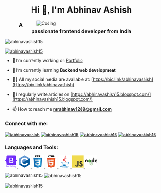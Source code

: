 <h1 align="center">Hi 👋, I'm Abhinav Ashish</h1>
<img src="https://res.cloudinary.com/practicaldev/image/fetch/s--RSrVjzgo--/c_imagga_scale,f_auto,fl_progressive,h_420,q_66,w_1000/https://dev-to-uploads.s3.amazonaws.com/uploads/articles/lesbaa8cdfhy794wp41a.gif" alt="Coding" align="right" width="400">
<h3 align="center">A passionate frontend developer from India</h3>

<p align="left"> <img src="https://komarev.com/ghpvc/?username=abhinavashish15&label=Profile%20views&color=0e75b6&style=flat" alt="abhinavashish15" /> </p>

<p align="left"> <a href="https://github.com/ryo-ma/github-profile-trophy"><img src="https://github-profile-trophy.vercel.app/?username=abhinavashish15" alt="abhinavashish15" /></a> </p>

- 🔭 I’m currently working on [Portfolio](https://abhinavashish15.github.io/My_Portfolio/)

- 🌱 I’m currently learning **Backend web development**

- 👨‍💻 All my social media are available at: [https://bio.link/abhinavashish](https://bio.link/abhinavashish)

- 📝 I regularly write articles on [https://abhinavashish15.blogspot.com/](https://abhinavashish15.blogspot.com/)

- 📫 How to reach me **mrabhinav1289@gmail.com**

<h3 align="left">Connect with me:</h3>
<p align="left">
<a href="https://twitter.com/iabhinavashish" target="blank"><img align="center" src="https://raw.githubusercontent.com/rahuldkjain/github-profile-readme-generator/master/src/images/icons/Social/twitter.svg" alt="iabhinavashish" height="30" width="40" /></a>
<a href="https://linkedin.com/in/abhinavashish15" target="blank"><img align="center" src="https://raw.githubusercontent.com/rahuldkjain/github-profile-readme-generator/master/src/images/icons/Social/linked-in-alt.svg" alt="abhinavashish15" height="30" width="40" /></a>
<a href="https://fb.com/abhinavashish15" target="blank"><img align="center" src="https://raw.githubusercontent.com/rahuldkjain/github-profile-readme-generator/master/src/images/icons/Social/facebook.svg" alt="abhinavashish15" height="30" width="40" /></a>
<a href="https://instagram.com/abhinavashish15" target="blank"><img align="center" src="https://raw.githubusercontent.com/rahuldkjain/github-profile-readme-generator/master/src/images/icons/Social/instagram.svg" alt="abhinavashish15" height="30" width="40" /></a>
</p>

<h3 align="left">Languages and Tools:</h3>
<p align="left"> <a href="https://getbootstrap.com" target="_blank" rel="noreferrer"> <img src="https://raw.githubusercontent.com/devicons/devicon/master/icons/bootstrap/bootstrap-plain-wordmark.svg" alt="bootstrap" width="40" height="40"/> </a> <a href="https://www.cprogramming.com/" target="_blank" rel="noreferrer"> <img src="https://raw.githubusercontent.com/devicons/devicon/master/icons/c/c-original.svg" alt="c" width="40" height="40"/> </a> <a href="https://www.w3schools.com/css/" target="_blank" rel="noreferrer"> <img src="https://raw.githubusercontent.com/devicons/devicon/master/icons/css3/css3-original-wordmark.svg" alt="css3" width="40" height="40"/> </a> <a href="https://www.w3.org/html/" target="_blank" rel="noreferrer"> <img src="https://raw.githubusercontent.com/devicons/devicon/master/icons/html5/html5-original-wordmark.svg" alt="html5" width="40" height="40"/> </a> <a href="https://www.java.com" target="_blank" rel="noreferrer"> <img src="https://raw.githubusercontent.com/devicons/devicon/master/icons/java/java-original.svg" alt="java" width="40" height="40"/> </a> <a href="https://developer.mozilla.org/en-US/docs/Web/JavaScript" target="_blank" rel="noreferrer"> <img src="https://raw.githubusercontent.com/devicons/devicon/master/icons/javascript/javascript-original.svg" alt="javascript" width="40" height="40"/> </a> <a href="https://nodejs.org" target="_blank" rel="noreferrer"> <img src="https://raw.githubusercontent.com/devicons/devicon/master/icons/nodejs/nodejs-original-wordmark.svg" alt="nodejs" width="40" height="40"/> </a> </p>

<p><img align="left" src="https://github-readme-stats.vercel.app/api/top-langs?username=abhinavashish15&show_icons=true&locale=en&layout=compact" alt="abhinavashish15" /></p>

<p>&nbsp;<img align="center" src="https://github-readme-stats.vercel.app/api?username=abhinavashish15&show_icons=true&locale=en" alt="abhinavashish15" /></p>

<p><img align="center" src="https://github-readme-streak-stats.herokuapp.com/?user=abhinavashish15&" alt="abhinavashish15" /></p>
